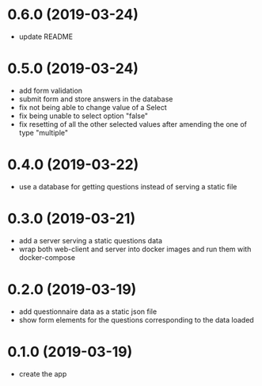 # 0.6.0 (2019-03-24)

* update README

# 0.5.0 (2019-03-24)

* add form validation
* submit form and store answers in the database
* fix not being able to change value of a Select
* fix being unable to select option "false"
* fix resetting of all the other selected values after amending the one of type "multiple"

# 0.4.0 (2019-03-22)

* use a database for getting questions instead of serving a static file

# 0.3.0 (2019-03-21)

* add a server serving a static questions data
* wrap both web-client and server into docker images and run them with docker-compose

# 0.2.0 (2019-03-19)

* add questionnaire data as a static json file
* show form elements for the questions corresponding to the data loaded

# 0.1.0 (2019-03-19)

* create the app
